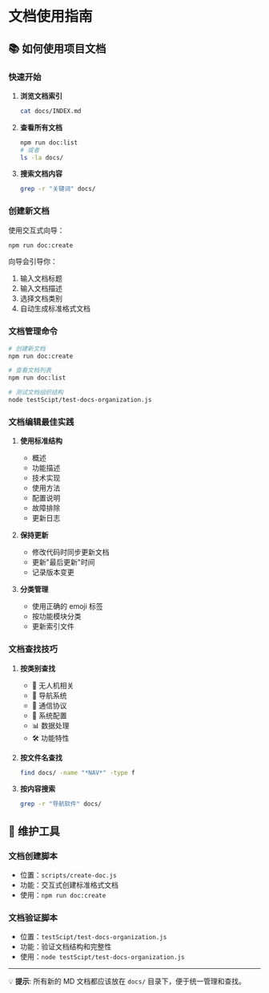 # 文档使用指南

## 📚 如何使用项目文档

### 快速开始

1. **浏览文档索引**
   ```bash
   cat docs/INDEX.md
   ```

2. **查看所有文档**
   ```bash
   npm run doc:list
   # 或者
   ls -la docs/
   ```

3. **搜索文档内容**
   ```bash
   grep -r "关键词" docs/
   ```

### 创建新文档

使用交互式向导：
```bash
npm run doc:create
```

向导会引导你：
1. 输入文档标题
2. 输入文档描述
3. 选择文档类别
4. 自动生成标准格式文档

### 文档管理命令

```bash
# 创建新文档
npm run doc:create

# 查看文档列表
npm run doc:list

# 测试文档组织结构
node testScipt/test-docs-organization.js
```

### 文档编辑最佳实践

1. **使用标准结构**
   - 概述
   - 功能描述
   - 技术实现
   - 使用方法
   - 配置说明
   - 故障排除
   - 更新日志

2. **保持更新**
   - 修改代码时同步更新文档
   - 更新"最后更新"时间
   - 记录版本变更

3. **分类管理**
   - 使用正确的 emoji 标签
   - 按功能模块分类
   - 更新索引文件

### 文档查找技巧

1. **按类别查找**
   - 🚁 无人机相关
   - 🧭 导航系统
   - 📡 通信协议
   - 🔧 系统配置
   - 📊 数据处理
   - 🛠️ 功能特性

2. **按文件名查找**
   ```bash
   find docs/ -name "*NAV*" -type f
   ```

3. **按内容搜索**
   ```bash
   grep -r "导航软件" docs/
   ```

## 🔧 维护工具

### 文档创建脚本
- 位置：`scripts/create-doc.js`
- 功能：交互式创建标准格式文档
- 使用：`npm run doc:create`

### 文档验证脚本
- 位置：`testScipt/test-docs-organization.js`
- 功能：验证文档结构和完整性
- 使用：`node testScipt/test-docs-organization.js`

---

💡 **提示**: 所有新的 MD 文档都应该放在 `docs/` 目录下，便于统一管理和查找。